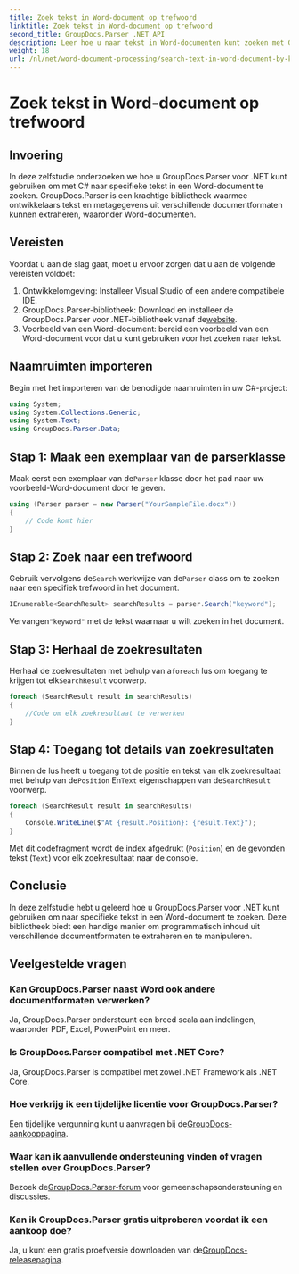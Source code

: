 ```yaml
---
title: Zoek tekst in Word-document op trefwoord
linktitle: Zoek tekst in Word-document op trefwoord
second_title: GroupDocs.Parser .NET API
description: Leer hoe u naar tekst in Word-documenten kunt zoeken met GroupDocs.Parser voor .NET. Extraheer specifieke trefwoorden efficiënt.
weight: 18
url: /nl/net/word-document-processing/search-text-in-word-document-by-keyword/
---
```


# Zoek tekst in Word-document op trefwoord

## Invoering
In deze zelfstudie onderzoeken we hoe u GroupDocs.Parser voor .NET kunt gebruiken om met C# naar specifieke tekst in een Word-document te zoeken. GroupDocs.Parser is een krachtige bibliotheek waarmee ontwikkelaars tekst en metagegevens uit verschillende documentformaten kunnen extraheren, waaronder Word-documenten.
## Vereisten
Voordat u aan de slag gaat, moet u ervoor zorgen dat u aan de volgende vereisten voldoet:
1. Ontwikkelomgeving: Installeer Visual Studio of een andere compatibele IDE.
2.  GroupDocs.Parser-bibliotheek: Download en installeer de GroupDocs.Parser voor .NET-bibliotheek vanaf de[website](https://releases.groupdocs.com/parser/net/).
3. Voorbeeld van een Word-document: bereid een voorbeeld van een Word-document voor dat u kunt gebruiken voor het zoeken naar tekst.

## Naamruimten importeren
Begin met het importeren van de benodigde naamruimten in uw C#-project:
```csharp
using System;
using System.Collections.Generic;
using System.Text;
using GroupDocs.Parser.Data;
```
## Stap 1: Maak een exemplaar van de parserklasse
 Maak eerst een exemplaar van de`Parser` klasse door het pad naar uw voorbeeld-Word-document door te geven.
```csharp
using (Parser parser = new Parser("YourSampleFile.docx"))
{
    // Code komt hier
}
```
## Stap 2: Zoek naar een trefwoord
 Gebruik vervolgens de`Search` werkwijze van de`Parser` class om te zoeken naar een specifiek trefwoord in het document.
```csharp
IEnumerable<SearchResult> searchResults = parser.Search("keyword");
```
 Vervangen`"keyword"` met de tekst waarnaar u wilt zoeken in het document.
## Stap 3: Herhaal de zoekresultaten
 Herhaal de zoekresultaten met behulp van a`foreach` lus om toegang te krijgen tot elk`SearchResult` voorwerp.
```csharp
foreach (SearchResult result in searchResults)
{
    //Code om elk zoekresultaat te verwerken
}
```
## Stap 4: Toegang tot details van zoekresultaten
 Binnen de lus heeft u toegang tot de positie en tekst van elk zoekresultaat met behulp van de`Position` En`Text` eigenschappen van de`SearchResult` voorwerp.
```csharp
foreach (SearchResult result in searchResults)
{
    Console.WriteLine($"At {result.Position}: {result.Text}");
}
```
Met dit codefragment wordt de index afgedrukt (`Position`) en de gevonden tekst (`Text`) voor elk zoekresultaat naar de console.

## Conclusie
In deze zelfstudie hebt u geleerd hoe u GroupDocs.Parser voor .NET kunt gebruiken om naar specifieke tekst in een Word-document te zoeken. Deze bibliotheek biedt een handige manier om programmatisch inhoud uit verschillende documentformaten te extraheren en te manipuleren.

## Veelgestelde vragen
### Kan GroupDocs.Parser naast Word ook andere documentformaten verwerken?
Ja, GroupDocs.Parser ondersteunt een breed scala aan indelingen, waaronder PDF, Excel, PowerPoint en meer.
### Is GroupDocs.Parser compatibel met .NET Core?
Ja, GroupDocs.Parser is compatibel met zowel .NET Framework als .NET Core.
### Hoe verkrijg ik een tijdelijke licentie voor GroupDocs.Parser?
 Een tijdelijke vergunning kunt u aanvragen bij de[GroupDocs-aankooppagina](https://purchase.groupdocs.com/temporary-license/).
### Waar kan ik aanvullende ondersteuning vinden of vragen stellen over GroupDocs.Parser?
 Bezoek de[GroupDocs.Parser-forum](https://forum.groupdocs.com/c/parser/17) voor gemeenschapsondersteuning en discussies.
### Kan ik GroupDocs.Parser gratis uitproberen voordat ik een aankoop doe?
 Ja, u kunt een gratis proefversie downloaden van de[GroupDocs-releasepagina](https://releases.groupdocs.com/).